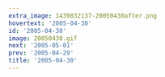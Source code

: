 ```yaml
---
extra_image: 1439832137-20050430after.png
hovertext: '2005-04-30'
id: '2005-04-30'
image: 20050430.gif
next: '2005-05-01'
prev: '2005-04-29'
title: '2005-04-30'
---
```

